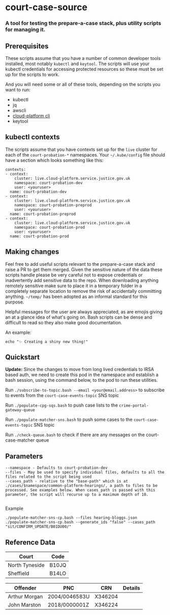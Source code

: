 # court-case-source
### A tool for testing the prepare-a-case stack, plus utility scripts for managing it.

## Prerequisites

These scripts assume that you have a number of common developer tools installed, most notably `kubectl` and `keytool`. The scripts will use your kubectl credentials for accessing protected resources so these must be set up for the scripts to work.

And you will need some or all of these tools, depending on the scripts you want to run:
- kubectl
- jq
- awscli
- [cloud-platform cli](https://user-guide.cloud-platform.service.justice.gov.uk/documentation/getting-started/cloud-platform-cli.html#the-cloud-platform-cli)
- keytool

## kubectl contexts
The scripts assume that you have contexts set up for the `live` cluster for each of the `court-probation-*` namespaces. Your `~/.kube/config` file should have a section which looks something like this:

```
contexts:
- context:
    cluster: live.cloud-platform.service.justice.gov.uk
    namespace: court-probation-dev
    user: <youruser>
  name: court-probation-dev
- context:
    cluster: live.cloud-platform.service.justice.gov.uk
    namespace: court-probation-preprod
    user: <youruser>
  name: court-probation-preprod
- context:
    cluster: live.cloud-platform.service.justice.gov.uk
    namespace: court-probation-prod
    user: <youruser>
  name: court-probation-prod
  ```

## Making changes

Feel free to add useful scripts relevant to the prepare-a-case stack and raise a PR to get them merged. Given the sensitive nature of the data these scripts handle please be very careful not to expose credentials or inadvertently add sensitive data to the repo. When downloading anything remotely sensitive make sure to place it in a temporary folder in a completely separate location to remove the risk of accidentally committing anything. `~/temp/` has been adopted as an informal standard for this purpose.  

Helpful messages for the user are always appreciated, as are emojis giving an at a glance idea of what's going on. Bash scripts can be dense and difficult to read so they also make good documentation. 

An example:

```
echo "✨ Creating a shiny new thing!"
```

## Quickstart

**Update:** Since the changes to move from long lived credentials to IRSA based auth, we need to create this pod in the namespace and establish a bash session, using the command below, to the pod to run these utilities.



Run `./subscribe-to-topic.bash --email <your@email.address>` to subscribe to events from the `court-case-events-topic` SNS topic

Run `./populate-cpg-sqs.bash` to push case lists to the `crime-portal-gateway-queue`

Run `./populate-matcher-sns.bash` to push some cases to the `court-case-events-topic` SNS topic

Run `./check-queue.bash` to check if there are any messages on the court-case-matcher queue

## Parameters

```
--namespace - Defaults to court-probation-dev
--files - May be used to specify individual files, defaults to all the files related to the script being used
--cases_path - relative to the "base-path" which is at ./cases/$namespace/common-platform-hearings/, a path to files to be processed. See examples below. When cases_path is passed with this parameter, the script will recurse up to a maximum depth of 10. 
 
```

Example 
```
./populate-matcher-sns-cp.bash --files hearing-bloggs.json
./populate-matcher-sns-cp.bash --generate_ids "false" --cases_path "sit/CONFIRM_UPDATE/B01DU00/"
```


## Reference Data

| Court             | Code          |
|-------------------|---------------|
| North Tyneside    | B10JQ         |
| Sheffield         | B14LO         |



| Offender          | PNC           | CRN       | Details |
|-------------------|---------------|-----------|---------|
| Arthur Morgan     | 2004/0046583U | X346204   |         |
| John Marston      | 2018/0000001Z | X346224   |         |
